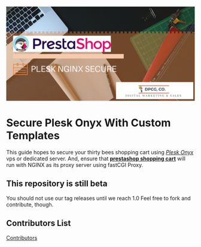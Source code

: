 ![prestashop shopping cart hosted on plesk onyx nginx](img/prestashop-logo.png?raw=true "PrestaShop Shopping Cart Hosted on Plesk Onyx NGINX")
# Secure Plesk Onyx With Custom Templates
This guide hopes to secure your thirty bees shopping cart using [*Plesk Onyx*](https://plesk.com "Plesk Hosting Control Panel") vps or dedicated server. And, ensure that [**prestashop shopping cart**](https://prestashop.com "PrestaShop Shopping Cart") will run with NGINX as its proxy server using fastCGI Proxy.

## This repository is still beta
You should not use our tag releases until we reach 1.0 Feel free to fork and contribute, though.

## Contributors List
[Contributors](CONTRIBUTORS.md)
